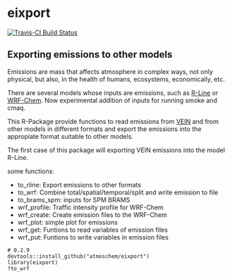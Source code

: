 # eixport
[![Travis-CI Build Status](https://travis-ci.org/atmoschem/eixport.svg?branch=master)](https://travis-ci.org/atmoschem/eixport)

## Exporting emissions to other models

Emissions are mass that affects atmosphere in complex ways, not only physical, but also, in the health of humans, ecosystems, economically, etc.

There are several models whose inputs are emissions, such as [R-Line](https://www.cmascenter.org/r-line/) or [WRF-Chem](https://ruc.noaa.gov/wrf/wrf-chem/). Now experimental addition of inputs for running smoke and cmaq.

This R-Package provide functions to read emissions from [VEIN](https://github.com/ibarraespinosa/vein) and from other models 
in different formats and export the emissions into the appropiate format suitable to other models.

The first case of this package will exporting VEIN emissions into the model R-Line.

some functions:

- to_rline: Export emissions to other formats
- to_wrf:	Combine total/spatial/temporal/split and write emission to file
- to_brams_spm:	inputs for SPM BRAMS
- wrf_profile: Traffic intensity profile for WRF-Chem
- wrf_create:	Create emission files to the WRF-Chem
- wrf_plot: simple plot for emissions
- wrf_get:	Funtions to read variables of emission files
- wrf_put:	Funtions to write variables in emission files


```{r eval=F}
# 0.2.9
devtools::install_github("atmoschem/eixport")
library(eixport)
?to_wrf
```



